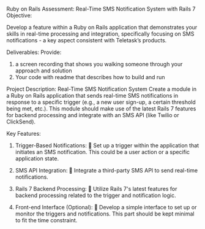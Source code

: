 Ruby on Rails Assessment: Real-Time SMS Notification System with Rails 7
Objective:

Develop a feature within a Ruby on Rails application that demonstrates your skills in real-time
processing and integration, specifically focusing on SMS notifications - a key aspect consistent
with Teletask’s products.

Deliverables:
Provide:
1. a screen recording that shows you walking someone through your approach and solution
2. Your code with readme that describes how to build and run

Project Description:
Real-Time SMS Notification System
Create a module in a Ruby on Rails application that sends real-time SMS notifications in
response to a specific trigger (e.g., a new user sign-up, a certain threshold being met, etc.). This
module should make use of the latest Rails 7 features for backend processing and integrate
with an SMS API (like Twilio or ClickSend).

Key Features:
1. Trigger-Based Notifications:
 Set up a trigger within the application that initiates an SMS notification.
  This could be a user action or a specific application state.

2. SMS API Integration:
 Integrate a third-party SMS API to send real-time notifications.
3. Rails 7 Backend Processing:
 Utilize Rails 7's latest features for backend processing related to the trigger and
notification logic.
4. Front-end Interface (Optional):
 Develop a simple interface to set up or monitor the triggers and notifications.
This part should be kept minimal to fit the time constraint.